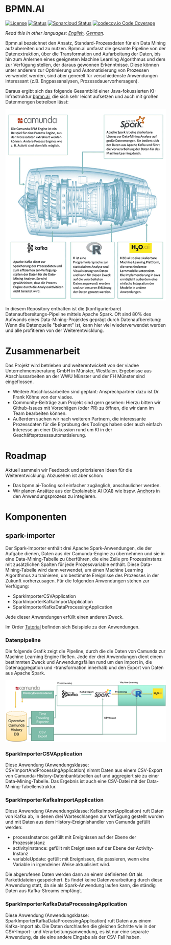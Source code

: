 

# BPMN.AI

[![License](https://img.shields.io/badge/License-BSD%203--Clause-blue.svg)](https://opensource.org/licenses/BSD-3-Clause) 
[![Status](https://travis-ci.org/viadee/bpmn.ai.svg?branch=master)](https://travis-ci.org/viadee/bpmn.ai/branches "See test builds")
[![Sonarcloud Status](https://sonarcloud.io/api/project_badges/measure?project=com.lapots.breed.judge:judge-rule-engine&metric=alert_status)](https://sonarcloud.io/dashboard?id=de.viadee.ki%3Aspark-importer) [![codecov.io Code Coverage](https://img.shields.io/codecov/c/github/dwyl/hapi-auth-jwt2.svg?maxAge=2592000)]()

*Read this in other languages: [English](README.en.md), [German](README.md).*

Bpmn.ai bezeichnet den Ansatz, Standard-Prozessdaten für ein Data Mining aufzubereiten und zu nutzen. Bpmn.ai umfasst die gesamte Pipeline von der Datenextraktion, über die Transformation und Aufarbeitung der Daten, bis hin zum Anlernen eines geeigneten Machine Learning Algorithmus und dem zur Verfügung stellen, der daraus gewonnen Erkenntnisse.
Diese können unter anderem zur Optimierung und Automatisierung von Prozessen verwendet werden, sind aber generell für verschiedenste Anwendungen interessant (z.B.
Engpassanalysen, Prozessdauervorhersagen).

Daraus ergibt sich das folgende Gesamtbild einer Java-fokussierten KI-Infrastruktur [bpmn.ai](https://www.viadee.de/bpmnai), die sich sehr leicht aufsetzen und auch mit großen Datenmengen betreiben lässt:

![](./spark-importer/doc/Pipeline.png)

In diesem Repository enthalten ist die (konfigurierbare) Datenaufbereitungs-Pipeline mittels Apache Spark. Oft sind 80% des Aufwands eines Data-Mining-Projektes geprägt durch Datenaufbereitung: Wenn die Datenquelle "bekannt" ist, kann hier viel wiederverwendet werden und alle profitieren von der Weiterentwicklung.

# Zusammenarbeit

Das Projekt wird betrieben und weiterentwickelt von der viadee Unternehmensberatung GmbH in Münster, Westfalen. Ergebnisse aus Abschlussarbeiten an der WWU Münster und der FH Münster sind eingeflossen.

* Weitere Abschlussarbeiten sind geplant: Ansprechpartner dazu ist Dr. Frank Köhne von der viadee.
* Community-Beiträge zum Projekt sind gern gesehen: Hierzu bitten wir Github-Issues mit Vorschägen (oder PR) zu öffnen, die wir dann im Team bearbeiten können.
* Außerdem suchen wir nach weiteren Partnern, die interessante Prozessdaten für die Erprobung des Toolings haben oder auch einfach Interesse an einer Diskussion rund um KI in der Geschäftsprozessautomatisierung.

# Roadmap
Aktuell sammeln wir Feedback und priorisieren Ideen für die Weiterentwicklung. Abzusehen ist aber schon:
* Das bpmn.ai-Tooling soll einfacher zugänglich, anschaulicher werden.
* Wir planen Ansätze aus der Explainable AI (XAI) wie bspw. [Anchors](https://github.com/viadee/javaAnchorExplainer) in den Anwendungsprozess zu integieren.

# Komponenten

## spark-importer

Der Spark-Importer enthält drei Apache Spark-Anwendungen, die der Aufgabe dienen, Daten aus der Camunda-Engine zu übernehmen und sie in eine Data-Mining-Tabelle zu überführen, die eine Zeile pro Prozessinstanz mit zusätzlichen Spalten für jede Prozessvariable enthält. Diese Data-Mining-Tabelle wird dann verwendet, um einen Machine Learning Algorithmus zu trainieren, um bestimmte Ereignisse des Prozesses in der Zukunft vorherzusagen.
Für die folgenden Anwendungen stehen zur Verfügung:

* SparkImporterCSVApplication
* SparkImporterKafkaImportApplication
* SparkImporterKafkaDataProcessingApplication

Jede dieser Anwendungen erfüllt einen anderen Zweck.

Im Order [Tutorial](/tutorials) befinden sich Beispiele zu den Anwendungen.

### Datenpipeline

Die folgende Grafik zeigt die Pipeline, durch die die Daten von Camunda zur Machine Learning Engine fließen. Jede der drei Anwendungen dient einem bestimmten Zweck und Anwendungsfällen rund um den Import in, die Datenaggregation und -transformation innerhalb und den Export von Daten aus Apache Spark.

![alt text](./spark-importer/doc/SparkImporterApplicationFlow.png "SparkImporterCSVApplication Pipeline")

### SparkImporterCSVApplication

Diese Anwendung (Anwendungsklasse: CSVImportAndProcessingApplication) nimmt Daten aus einem CSV-Export von Camunda-History-Datenbanktabellen auf und aggregiert sie zu einer Data-Mining-Tabelle. Das Ergebnis ist auch eine CSV-Datei mit der Data-Mining-Tabellenstruktur.

### SparkImporterKafkaImportApplication

Diese Anwendung (Anwendungsklasse: KafkaImportApplication) ruft Daten von Kafka ab, in denen drei Warteschlangen zur Verfügung gestellt wurden und mit Daten aus dem History-Ereignishandler von Camunda gefüllt werden:

* processInstance: gefüllt mit Ereignissen auf der Ebene der Prozessinstanz
* activityInstance: gefüllt mit Ereignissen auf der Ebene der Activity-Instanz
* variableUpdate: gefüllt mit Ereignissen, die passieren, wenn eine Variable in irgendeiner Weise aktualisiert wird.

Die abgerufenen Daten werden dann an einem definierten Ort als Parkettdateien gespeichert. Es findet keine Datenverarbeitung durch diese Anwendung statt, da sie als Spark-Anwendung laufen kann, die ständig Daten aus Kafka-Streams empfängt.

### SparkImporterKafkaDataProcessingApplication

Diese Anwendung (Anwendungsklasse: SparkImporterKafkaDataProcessingApplication) ruft Daten aus einem Kafka-Import ab. Die Daten durchlaufen die gleichen Schritte wie in der CSV-Import- und Verarbeitungsanwendung, es ist nur eine separate Anwendung, da sie eine andere Eingabe als der CSV-Fall haben.
